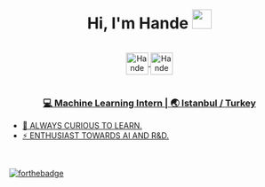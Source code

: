 
<div align="center">
 <h1> Hi, I'm Hande <img src="https://media.giphy.com/media/hvRJCLFzcasrR4ia7z/giphy.gif" width="35px"></h1>
</div>
<br>

<div align="center">
 <a href="https://www.linkedin.com/in/hande-nur-%C5%9Fen-278341110/" target="_blank">
   <img align="center" alt="Hande Nur Şen | Linkedin " width="40px" src="http://www.prepare1.com/wp-content/uploads/2014/04/linkedin-logo-high-res-1254-1024x1024.jpg"</a>

 

 <a href="https://www.kaggle.com/handee/code" target="_blank">
   <img align="center" alt="Hande Nur Şen | Linkedin " width="40px" src="https://cdn4.iconfinder.com/data/icons/logos-and-brands/512/189_Kaggle_logo_logos-512.png"</a>
</div>

<br>

<div align="center">
<h3>💻 Machine Learning Intern | 🌏 Istanbul / Turkey </h3>
</div>

- 🌱 ALWAYS CURIOUS TO LEARN.
- ⚡ ENTHUSIAST TOWARDS AI AND R&D.


<br>


![forthebadge](https://forthebadge.com/images/badges/built-with-love.svg)

<!--
**Hnd7/Hnd7** is a ✨ _special_ ✨ repository because its `README.md` (this file) appears on your GitHub profile.

### Hi there 👋 I am Hande Nur Şen
Here are some ideas to get you started:

- 🔭 I’m currently working on ...

- 👯 I’m looking to collaborate on ...
- 🤔 I’m looking for help with ...
- 💬 Ask me about ...
- 📫 How to reach me: ...
- 😄 Pronouns: ...
- ⚡  ENTHUSIAST TOWARDS AI. 
-->
